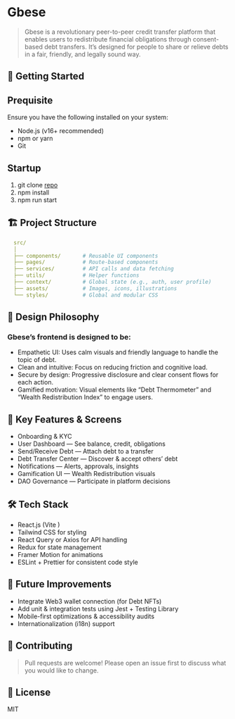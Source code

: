 # Gbese

> Gbese is a revolutionary peer-to-peer credit transfer platform that enables users to redistribute financial obligations through consent-based debt transfers. It’s designed for people to share or relieve debts in a fair, friendly, and legally sound way.

## 🚀 Getting Started

## Prequisite 
Ensure you have the following installed on your system:
-	Node.js (v16+ recommended)
-	npm or yarn
-	Git

## Startup
1. git clone [repo](git@github.com:TraceyShammah/gbese-app.git)
2. npm install
3. npm run start


## 🏗️ Project Structure

```yaml
  src/
  │
  ├── components/       # Reusable UI components
  ├── pages/            # Route-based components
  ├── services/         # API calls and data fetching
  ├── utils/            # Helper functions
  ├── context/          # Global state (e.g., auth, user profile)
  ├── assets/           # Images, icons, illustrations
  └── styles/           # Global and modular CSS
```

## 🧠 Design Philosophy

### Gbese’s frontend is designed to be:
-	Empathetic UI: Uses calm visuals and friendly language to handle the topic of debt.
-	Clean and intuitive: Focus on reducing friction and cognitive load.
-	Secure by design: Progressive disclosure and clear consent flows for each action.
-	Gamified motivation: Visual elements like “Debt Thermometer” and “Wealth Redistribution Index” to engage users.



## 🧪 Key Features & Screens
-	Onboarding & KYC
-	User Dashboard — See balance, credit, obligations
-	Send/Receive Debt — Attach debt to a transfer
-	Debt Transfer Center — Discover & accept others’ debt
-	Notifications — Alerts, approvals, insights
-	Gamification UI — Wealth Redistribution visuals
-	DAO Governance — Participate in platform decisions


## 🛠️ Tech Stack
-	React.js (Vite )
-	Tailwind CSS for styling
-	React Query or Axios for API handling
-	Redux for state management 
-	Framer Motion for animations
-	ESLint + Prettier for consistent code style


## 🧩 Future Improvements
-	Integrate Web3 wallet connection (for Debt NFTs)
-	Add unit & integration tests using Jest + Testing Library
-	Mobile-first optimizations & accessibility audits
-	Internationalization (i18n) support



## 🤝 Contributing

> Pull requests are welcome! Please open an issue first to discuss what you would like to change.

## 📄 License

MIT
